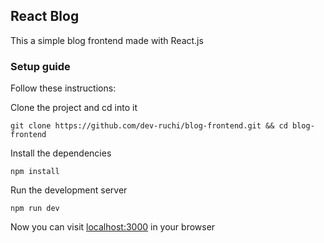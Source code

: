 
## React Blog

This a simple blog frontend made with React.js


### [](https://github.com/dev-ruchi/blog-frontend#setup-guide)Setup guide

Follow these instructions:

Clone the project and cd into it

```
git clone https://github.com/dev-ruchi/blog-frontend.git && cd blog-frontend

```

Install the dependencies

```
npm install

```

Run the development server

```
npm run dev

```

Now you can visit  [localhost:3000](http://localhost:3000/)  in your browser
